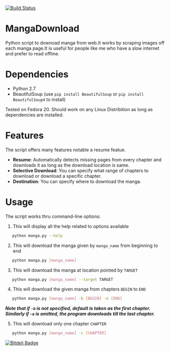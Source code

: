[![Build Status](https://travis-ci.org/AadityaNair/MangaDownload.svg?branch=master)](https://travis-ci.org/AadityaNair/MangaDownload)

MangaDownload
=============

Python script to downoad manga from web.It works by scraping images off each manga page.It is useful for people like me who have a slow internet and prefer to read offline.

Dependencies
============

 * Python 2.7
 * BeautifulSoup (use `pip install BeautifulSoup` or `pip install BeautifulSoup4` to install)

Tested on Fedora 20. Should work on any Linux Distribition as long as dependencies are installed.

Features
========

The script offers many features notable a resume featue.
  * **Resume**: Automatically detects missing pages from every chapter and downloads it as long as the download location is same.
  * **Selective Download**: You can specify what range of chapters to download or download a specific chapter.
  * **Destination**: You can specify where to download the manga.

Usage
=====

The script works thru command-line options:

1. This will display all the help related to options available
    
 ```sh
    python manga.py --help
 ```
2. This will download the manga given by `manga_name` from beginning to end
 
 ```sh
    python manga.py [manga_name]
 ``` 
3. This will download the manga at location pointed by `TARGET`
    
 ```sh
    python manga.py [manga_name] --target TARGET
 ```
4. This will download the given manga from chapters `BEGIN` to `END`
    
 ```sh
    python manga.py [manga_name] -b [BEGIN] -e [END]
 ```
  ***Note that if `-b` is not specified, default is taken as the first chapter.***
  ***Similarly if `-e` is omitted, the program downloads till the last chapter.***

5. This will download only one chapter `CHAPTER`
    
 ```sh
    python manga.py [manga_name] -c [CHAPTER]
 ``` 


[![Bitdeli Badge](https://d2weczhvl823v0.cloudfront.net/AadityaNair/mangadownload/trend.png)](https://bitdeli.com/free "Bitdeli Badge")

